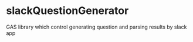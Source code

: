 # slackQuestionGenerator
GAS library which control generating question and parsing results by slack app
